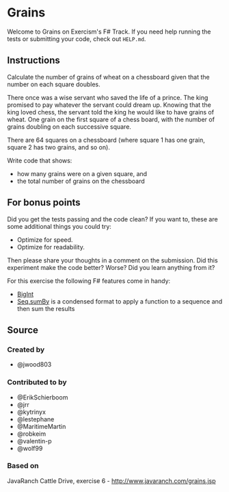 # Grains

Welcome to Grains on Exercism's F# Track.
If you need help running the tests or submitting your code, check out `HELP.md`.

## Instructions

Calculate the number of grains of wheat on a chessboard given that the number
on each square doubles.

There once was a wise servant who saved the life of a prince. The king
promised to pay whatever the servant could dream up. Knowing that the
king loved chess, the servant told the king he would like to have grains
of wheat. One grain on the first square of a chess board, with the number
of grains doubling on each successive square.

There are 64 squares on a chessboard (where square 1 has one grain, square 2 has two grains, and so on).

Write code that shows:
- how many grains were on a given square, and
- the total number of grains on the chessboard

## For bonus points

Did you get the tests passing and the code clean? If you want to, these
are some additional things you could try:

- Optimize for speed.
- Optimize for readability.

Then please share your thoughts in a comment on the submission. Did this
experiment make the code better? Worse? Did you learn anything from it?

For this exercise the following F# features come in handy:

- [BigInt](https://docs.microsoft.com/en-us/dotnet/api/system.numerics.biginteger?view=net-5.0)
- [Seq.sumBy](https://fsharp.github.io/fsharp-core-docs/reference/fsharp-collections-seqmodule.html#sumBy) is a condensed format to apply a function to a sequence and then sum the results

## Source

### Created by

- @jwood803

### Contributed to by

- @ErikSchierboom
- @jrr
- @kytrinyx
- @lestephane
- @MaritimeMartin
- @robkeim
- @valentin-p
- @wolf99

### Based on

JavaRanch Cattle Drive, exercise 6 - http://www.javaranch.com/grains.jsp
